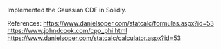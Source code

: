 Implemented the Gaussian CDF in Solidiy.

References:
https://www.danielsoper.com/statcalc/formulas.aspx?id=53
https://www.johndcook.com/cpp_phi.html
https://www.danielsoper.com/statcalc/calculator.aspx?id=53
